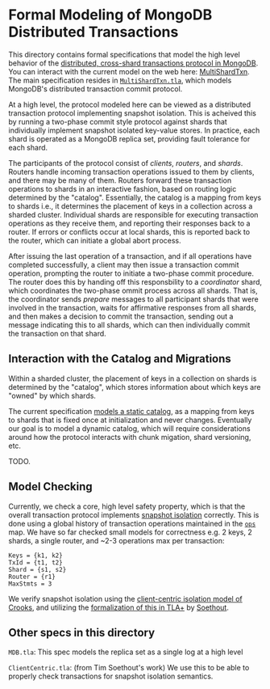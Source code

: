 # Formal Modeling of MongoDB Distributed Transactions

This directory contains formal specifications that model the high level behavior of the [distributed, cross-shard transactions protocol in MongoDB](https://github.com/mongodb/mongo/blob/master/src/mongo/db/s/README_sessions_and_transactions.md#transactions). You can interact with the current model on the web here: [MultiShardTxn](https://will62794.github.io/tla-web/#!/home?specpath=https%3A%2F%2Fraw.githubusercontent.com%2Fmuratdem%2FMDBTLA%2Fmain%2FMultiShardTxn%2FMultiShardTxn.tla&constants%5BKeys%5D=%7Bk1%2Ck2%2Ck3%7D&constants%5BTxId%5D=%7Bt1%2Ct2%2Ct3%7D&constants%5BShard%5D=%7Bs1%2Cs2%7D&constants%5BNoValue%5D=%22NoVal%22&constants%5BWC%5D=%22majority%22&constants%5BRC%5D=%22snapshot%22&constants%5BMaxStmts%5D=2&constants%5BRouter%5D=%7Br1%7D&hiddenVars=epoch%2CcommitIndex%2Clsn%2Coverlap%2Caborted). The main specification resides in [`MultiShardTxn.tla`](MultiShardTxn.tla), which models MongoDB's distributed transaction commit protocol. 

At a high level, the protocol modeled here can be viewed as a distributed transaction protocol implementing snapshot isolation. This is acheived this by running a two-phase commit style protocol against shards that individually implement snapshot isolated key-value stores. In practice, each shard is operated as a MongoDB replica set, providing fault tolerance for each shard.

The participants of the protocol consist of *clients*, *routers*, and *shards*. Routers handle incoming transaction operations issued to them by clients, and there may be many of them. Routers forward these transaction operations to shards in an interactive fashion, based on routing logic determined by the "catalog". Essentially, the catalog is a mapping from keys to shards i.e., it determines the placement of keys in a collection across a sharded cluster. Individual shards are responsible for executing transaction operations as they receive them, and reporting their responses back to a router. If errors or conflicts occur at local shards, this is reported back to the router, which can initiate a global abort process. 

After issuing the last operation of a transaction, and if all operations have completed successfully, a client may then issue a transaction commit operation, prompting the router to initiate a two-phase commit procedure. The router does this by handing off this responsbility to a *coordinator* shard, which coordinates the two-phase ommit process across all shards. That is, the coordinator sends *prepare* messages to all participant shards that were involved in the transaction, waits for affirmative responses from all shards, and then makes a decision to commit the transaction, sending out a message indicating this to all shards, which can then individually commit the transaction on that shard.

## Interaction with the Catalog and Migrations

Within a sharded cluster, the placement of keys in a collection on shards is determined by the "catalog", which stores information about which keys are "owned" by which shards. 

The current specification [models a static catalog](https://github.com/muratdem/MDBTLA/blob/dc5fc9acdfc2f143c183b52558e4646402e0d80c/MultiShardTxn/MultiShardTxn.tla#L121), as a mapping from keys to shards that is fixed once at initialization and never changes. Eventually our goal is to model a dynamic catalog, which will require considerations around how the protocol interacts with chunk migation, shard versioning, etc.

TODO.

## Model Checking

Currently, we check a core, high level safety property, which is that the overall transaction protocol implements [snapshot isolation](https://github.com/muratdem/MDBTLA/blob/3989af405310e74dee45a702be9831e0c6dad7ab/MultiShardTxn/MultiShardTxn.tla#L553-L554) correctly. This is done using a global history of transaction operations maintained in the [`ops`](https://github.com/muratdem/MDBTLA/blob/21d23fc50d391629e0a4d7a31c2cfc851c024a62/MultiShardTxn/MultiShardTxn.tla#L85-L86) map. We have so far checked small models for correctness e.g. 2 keys, 2 shards, a single router, and ~2-3 operations max per transaction:

```
Keys = {k1, k2}
TxId = {t1, t2}
Shard = {s1, s2}
Router = {r1}
MaxStmts = 3
```
We verify snapshot isolation using the [client-centric isolation model of Crooks](https://www.cs.cornell.edu/lorenzo/papers/Crooks17Seeing.pdf), and utilizing the [formalization of this in TLA+](https://github.com/muratdem/MDBTLA/blob/3989af405310e74dee45a702be9831e0c6dad7ab/MultiShardTxn/ClientCentric.tla) by [Soethout](https://link.springer.com/chapter/10.1007/978-3-030-67220-1_4).


## Other specs in this directory

`MDB.tla`: This spec models the replica set as a single log at a high level

`ClientCentric.tla`: (from Tim Soethout's work) We use this to be able to properly check transactions for snapshot isolation semantics.


